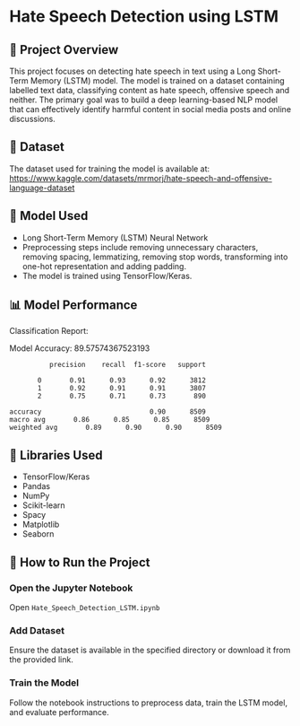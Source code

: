 # Hate Speech Detection using LSTM

## 📌 Project Overview
This project focuses on detecting hate speech in text using a Long Short-Term Memory (LSTM) model. The model is trained on a dataset containing labelled text data, classifying content as hate speech, offensive speech and neither. The primary goal was to build a deep learning-based NLP model that can effectively identify harmful content in social media posts and online discussions.

## 📂 Dataset
The dataset used for training the model is available at:
https://www.kaggle.com/datasets/mrmorj/hate-speech-and-offensive-language-dataset

## 🧠 Model Used
- Long Short-Term Memory (LSTM) Neural Network
- Preprocessing steps include removing unnecessary characters, removing spacing, lemmatizing, removing stop words, transforming into one-hot representation and adding padding.
- The model is trained using TensorFlow/Keras.

## 📊 Model Performance

Classification Report: 

Model Accuracy: 89.57574367523193

              precision    recall  f1-score   support

           0       0.91      0.93      0.92      3812
           1       0.92      0.91      0.91      3807
           2       0.75      0.71      0.73       890

    accuracy                           0.90      8509
    macro avg       0.86      0.85      0.85      8509
    weighted avg       0.89      0.90      0.90      8509

## 📌 Libraries Used
- TensorFlow/Keras
- Pandas
- NumPy
- Scikit-learn
- Spacy
- Matplotlib
- Seaborn
  
## 🚀 How to Run the Project

### Open the Jupyter Notebook
Open `Hate_Speech_Detection_LSTM.ipynb`

### Add Dataset
Ensure the dataset is available in the specified directory or download it from the provided link.

### Train the Model
Follow the notebook instructions to preprocess data, train the LSTM model, and evaluate performance.
